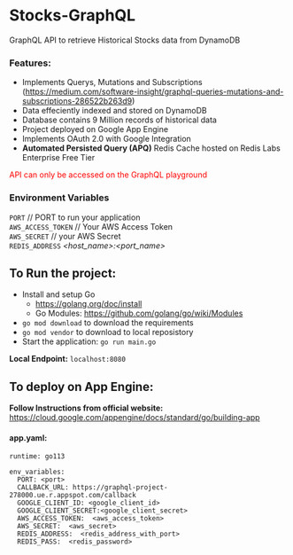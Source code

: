 # Stocks-GraphQL
GraphQL API to retrieve Historical Stocks data from DynamoDB

### Features:

* Implements Querys, Mutations and Subscriptions (https://medium.com/software-insight/graphql-queries-mutations-and-subscriptions-286522b263d9)
* Data effeciently indexed and stored on DynamoDB 
* Database contains 9 Million records of historical data
* Project deployed on Google App Engine
* Implements OAuth 2.0 with Google Integration
* **Automated Persisted Query (APQ)** Redis Cache hosted on Redis Labs Enterprise Free Tier

<font color="red"> API can only be accessed on the GraphQL playground </font>

### Environment Variables

`PORT` // PORT to run your application </br>
`AWS_ACCESS_TOKEN` // Your AWS Access Token </br>
`AWS_SECRET` // your AWS Secret </br>
`REDIS_ADDRESS` _<host_name>:<port_name>_

## To Run the project:

* Install and setup Go 
    - https://golang.org/doc/install
    - Go Modules: https://github.com/golang/go/wiki/Modules
* `go mod download` to download the requirements
* `go mod vendor` to download to local reposistory
* Start the application:  `go run main.go`</br>


**Local Endpoint:** `localhost:8080`

## To deploy on App Engine:

**Follow Instructions from official website:** https://cloud.google.com/appengine/docs/standard/go/building-app

#### app.yaml:

```
runtime: go113

env_variables:
  PORT: <port>
  CALLBACK_URL: https://graphql-project-278000.ue.r.appspot.com/callback
  GOOGLE_CLIENT_ID: <google_client_id>
  GOOGLE_CLIENT_SECRET:<google_client_secret>
  AWS_ACCESS_TOKEN:  <aws_access_token>
  AWS_SECRET:  <aws_secret>
  REDIS_ADDRESS:  <redis_address_with_port>
  REDIS_PASS:  <redis_password>
```
